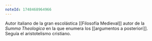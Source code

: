 ```yaml
---
noteId: 1748468964966
---
```


Autor italiano de la gran escolástica [[Filosofía Medieval]] autor de la *Summa Theologica* en la que enumera los [[argumentos a posteriori]]. Seguía el aristotelismo cristiano.
